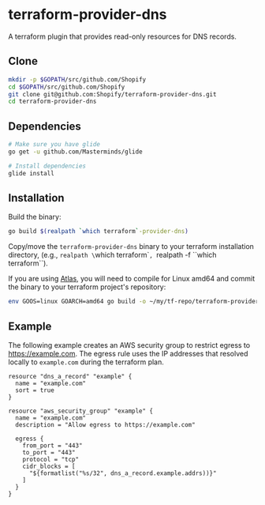 # terraform-provider-dns

A terraform plugin that provides read-only resources for DNS records.

## Clone

```bash
mkdir -p $GOPATH/src/github.com/Shopify
cd $GOPATH/src/github.com/Shopify
git clone git@github.com:Shopify/terraform-provider-dns.git
cd terraform-provider-dns
```

## Dependencies

```bash
# Make sure you have glide
go get -u github.com/Masterminds/glide

# Install dependencies
glide install
```

## Installation

Build the binary:

```bash
go build $(realpath `which terraform`-provider-dns)
```

Copy/move the `terraform-provider-dns` binary to your terraform installation
directory, (e.g., `realpath \`which terraform\``,
`realpath -f \``which terraform\``).

If you are using [Atlas](https://atlas.hashicorp.com), you will need to compile
for Linux amd64 and commit the binary to your terraform project's repository:
```bash
env GOOS=linux GOARCH=amd64 go build -o ~/my/tf-repo/terraform-provider-dns
```

## Example

The following example creates an AWS security group to restrict egress to
https://example.com. The egress rule uses the IP addresses that
resolved locally to `example.com` during the terraform plan.

```
resource "dns_a_record" "example" {
  name = "example.com"
  sort = true
}

resource "aws_security_group" "example" {
  name = "example.com"
  description = "Allow egress to https://example.com"

  egress {
    from_port = "443"
    to_port = "443"
    protocol = "tcp"
    cidr_blocks = [
      "${formatlist("%s/32", dns_a_record.example.addrs))}"
    ]
  }
}
```
